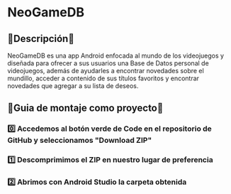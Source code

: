 # NeoGameDB

## 📕Descripción📕
NeoGameDB es una app Android enfocada al mundo de los videojuegos y diseñada para ofrecer a sus usuarios una Base de Datos personal de videojuegos, además de ayudarles a encontrar novedades sobre el mundillo, acceder a contenido de sus títulos favoritos y encontrar novedades que agregar a su lista de deseos.

## 🔧Guia de montaje como proyecto🔧
### 0️⃣ Accedemos al botón verde de Code en el repositorio de GitHub y seleccionamos "Download ZIP"
### 1️⃣ Descomprimimos el ZIP en nuestro lugar de preferencia
### 2️⃣ Abrimos con Android Studio la carpeta obtenida
